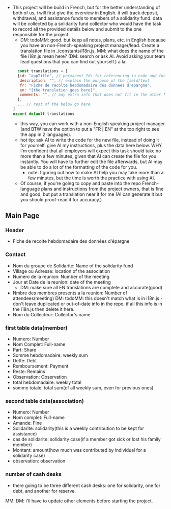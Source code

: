 * This project will be build in French, but for the better understanding of both of us, i will first give the overview in English. it will track deposit, withdrawal, and assistance funds to members of a solidarity fund. data will be collected by a solidarity fund collector who would have the task to record all the provided details below and submit to the one responsible for the project. 
  * DM: todoMM: good. but keep all notes, plans, etc. in English because you have an non-French-speaking project manager/lead. Create a translation file in ./constants/i18n.js, MM: what does the name of the file i18n.js mean here? (DM: search or ask AI. Avoid asking your team lead questions that you can find out yourself.) a la:
  ```js
	const translations = [
    {id: "appTitle", // permanent Ids for referencing in code and for react key props
     description: "", // explain the purpose of the field/text
     fr: "Fiche de recolte hebdomadaire des donnees d'epargne",
     en: "[the translation goes here]",
     comments: "", // any extra info that does not fit in the other fields
    },
    ... // rest of the below go here
  ]
  export default translations
  ```
  * this way, you can work with a non-English speaking project manager (and BTW have the option to put a "FR | EN" at the top right to see the app in 2 languages).
  * hot tip: ask AI to write the code for the new file, instead of doing it for yourself. give AI my instructions, plus the data here below. WHY I'm confident that all employers will expect this task should take no more than a few minutes, given that AI can create the file for you instantly. You will have to further edit the file afterwards, but AI may be able to do a lot of the formatting of the code for you. 
    * note: figuring out how to make AI help you may take more than a few minutes, but the time is worth the practice with using AI.
  * Of course, if you're going to copy and paste into the repo French-language plans and instructions from the project owners, that is fine and good, but put a translation near it for me (AI can generate it but you should proof-read it for accuracy.)

## Main Page
###  Header 
* Fiche de recolte hebdomadaire des données d'épargne
  
### Contact
* Nom du groupe de Solidarite: Name of the solidarity fund
* Village ou Adresse: location of the association
* Numero de la reunion: Number of the meeting
* Jour et Date de la reunion: date of the meeting
  * DM: make sure all EN translations are complete and accurate(good)
* Nmbre des membres presents a la reunion: Number of attendees(meeting) DM: todoMM: this doesn't match what is in i18n.js - don't leave duplicated or out-of-date info in the repo. if all this info is in the i18n.js then delete it here.
* Nom du Collecteur: Collector's name

### first table data(member)
* Numero: Number
* Nom Complet: Full-name
* Part: Share
* Somme hebdomadaire: weekly sum
* Dette: Debt
* Remboursement: Payment
* Reste: Remains
* Observation: Observation
* total hebdomadaire: weekly total
* somme totale: total sum(of all weekly sum, even for previous ones)

### second table data(association)
* Numero: Number
* Nom complet: Full-name
* Amande: Fine
* Solidarite: solidarity(this is a weekly contribution to be kept for assistance)
* cas de solidarite: solidarity case(if a member got sick or lost his family member)
* Montant: amount(how much was contributed by individual for a solidarity case)
* observation: observation

### number of cash desks
* there going to be three different cash desks: one for solidarity, one for debt, and another for reserve.

MM: DM: i'll have to update other elements before starting the project.